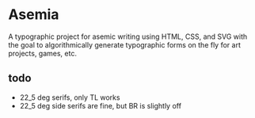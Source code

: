 # Asemia

A typographic project for asemic writing using HTML, CSS, and SVG with the goal to algorithmically generate typographic forms on the fly for art projects, games, etc.

## todo
- 22_5 deg serifs, only TL works
- 22_5 deg side serifs are fine, but BR is slightly off
